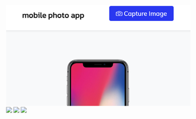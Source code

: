 ![Alt text](assets/showcase.png "mobile photo application")\
[<img src="https://knockoutjs.com/img/ko-logo.png" width="100"/>](https://knockoutjs.com/img/ko-logo.png)
[<img src="https://upload.wikimedia.org/wikipedia/commons/thumb/b/b2/Bootstrap_logo.svg/301px-Bootstrap_logo.svg.png" width="50"/>](https://upload.wikimedia.org/wikipedia/commons/thumb/b/b2/Bootstrap_logo.svg/301px-Bootstrap_logo.svg.png)
[<img src="https://upload.wikimedia.org/wikipedia/commons/2/2d/Tensorflow_logo.svg" width="50"/>](https://upload.wikimedia.org/wikipedia/commons/2/2d/Tensorflow_logo.svg)